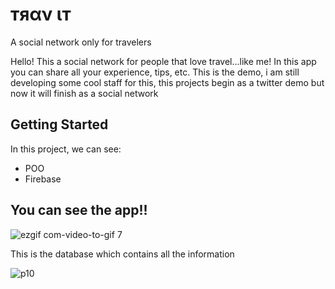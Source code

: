 # тяαν ιт
A social network only for travelers

Hello! This a social network for people that love travel...like me!
In this app you can share all your experience, tips, etc.
This is the demo, i am still developing some cool staff for this, this projects begin as a twitter demo but now it will finish as a social network

## Getting Started

In this project, we can see:

* POO
* Firebase

## You can see the app!!

![ezgif com-video-to-gif 7](https://user-images.githubusercontent.com/20933322/36085981-947a5c04-0f97-11e8-8447-53763d1db211.gif)


This is the database which contains all the information

![p10](https://user-images.githubusercontent.com/20933322/34910258-2a225ee4-f87f-11e7-978b-8d6c30d780c0.png)

